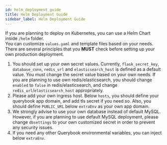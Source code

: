 ```yaml
---
id: helm_deployment_guide
title: Helm Deployment Guide
sidebar_label: Helm Deployment Guide
---
```


If you are planning to deploy on Kubernetes, you can use a Helm Chart inside `/helm` folder.  
You can customize `values.yaml` and template files based on your needs.
There are several principles that you **MUST** check before setting up your own production deployment.

1. You should set up your own secret values. Currently, `flask_secret_key`, `database_conn`, `redis_url` and `elasticsearch_host` is defined as a default value. You must change the secret value based on your own needs. If you are planning to use own redis/elasticsearch, you should change `enabled` to `false` in redis/elasticsearch, and change `redis_url`/`elasticsearch_host` appropriately.  
2. Please add your own ingress host. Below `hosts`, you should define your querybook app domain, and add tls secret if you need so. Also, you should define `PUBLIC_URL` below `extraEnv` as your own app domain.
3. We strongly advise to use your own database instead of default MySQL. However, if you are planning to use default MySQL deployment, please change `dbsettings` to your own customized secret in order to prevent any security issues.
4. If you need any other Querybook environmental variables, you can inject below `extraEnv`.
